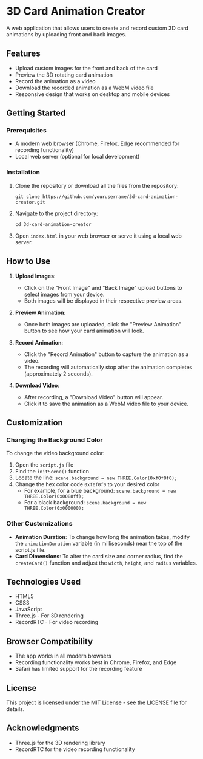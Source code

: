 # 3D Card Animation Creator

A web application that allows users to create and record custom 3D card animations by uploading front and back images.

## Features

- Upload custom images for the front and back of the card
- Preview the 3D rotating card animation
- Record the animation as a video
- Download the recorded animation as a WebM video file
- Responsive design that works on desktop and mobile devices


## Getting Started

### Prerequisites

- A modern web browser (Chrome, Firefox, Edge recommended for recording functionality)
- Local web server (optional for local development)

### Installation

1. Clone the repository or download all the files from the repository:
   ```
   git clone https://github.com/yourusername/3d-card-animation-creator.git
   ```

2. Navigate to the project directory:
   ```
   cd 3d-card-animation-creator
   ```

3. Open `index.html` in your web browser or serve it using a local web server.

## How to Use

1. **Upload Images**: 
   - Click on the "Front Image" and "Back Image" upload buttons to select images from your device.
   - Both images will be displayed in their respective preview areas.

2. **Preview Animation**: 
   - Once both images are uploaded, click the "Preview Animation" button to see how your card animation will look.

3. **Record Animation**: 
   - Click the "Record Animation" button to capture the animation as a video.
   - The recording will automatically stop after the animation completes (approximately 2 seconds).

4. **Download Video**: 
   - After recording, a "Download Video" button will appear.
   - Click it to save the animation as a WebM video file to your device.

## Customization

### Changing the Background Color

To change the video background color:

1. Open the `script.js` file
2. Find the `initScene()` function
3. Locate the line: `scene.background = new THREE.Color(0xf0f0f0);`
4. Change the hex color code `0xf0f0f0` to your desired color
   - For example, for a blue background: `scene.background = new THREE.Color(0x0088ff);`
   - For a black background: `scene.background = new THREE.Color(0x000000);`

### Other Customizations

- **Animation Duration**: To change how long the animation takes, modify the `animationDuration` variable (in milliseconds) near the top of the script.js file.
- **Card Dimensions**: To alter the card size and corner radius, find the `createCard()` function and adjust the `width`, `height`, and `radius` variables.

## Technologies Used

- HTML5
- CSS3
- JavaScript
- Three.js - For 3D rendering
- RecordRTC - For video recording

## Browser Compatibility

- The app works in all modern browsers
- Recording functionality works best in Chrome, Firefox, and Edge
- Safari has limited support for the recording feature

## License

This project is licensed under the MIT License - see the LICENSE file for details.

## Acknowledgments

- Three.js for the 3D rendering library
- RecordRTC for the video recording functionality
